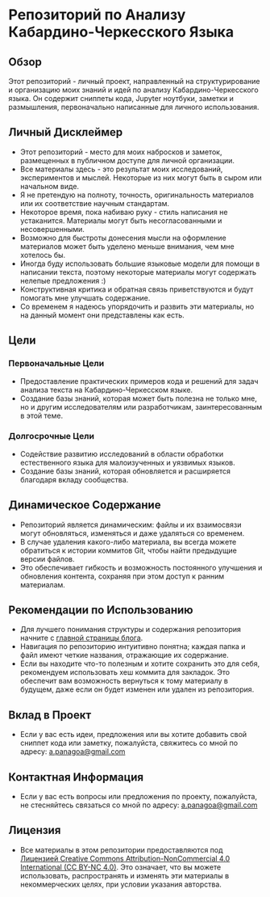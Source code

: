 # Репозиторий по Анализу Кабардино-Черкесского Языка

## Обзор

Этот репозиторий - личный проект, направленный на структурирование и организацию моих знаний и идей по анализу Кабардино-Черкесского языка. Он содержит сниппеты кода, Jupyter ноутбуки, заметки и размышления, первоначально написанные для личного использования.

## Личный Дисклеймер

- Этот репозиторий - место для моих набросков и заметок, размещенных в публичном доступе для личной организации.
- Все материалы здесь - это результат моих исследований, экспериментов и мыслей. Некоторые из них могут быть в сыром или начальном виде.
- Я не претендую на полноту, точность, оригинальность материалов или их соответствие научным стандартам.
- Некоторое время, пока набиваю руку - стиль написания не устаканится. Материалы могут быть несогласованными и несовершенными.
- Возможно для быстроты донесения мысли на оформление материалов может быть уделено меньше внимания, чем мне хотелось бы. 
- Иногда буду использовать большие языковые модели для помощи в написании текста, поэтому некоторые материалы могут содержать нелепые предложения :)
- Конструктивная критика и обратная связь приветствуются и будут помогать мне улучшать содержание.
- Со временем я надеюсь упорядочить и развить эти материалы, но на данный момент они представлены как есть.

## Цели

### Первоначальные Цели
- Предоставление практических примеров кода и решений для задач анализа текста на Кабардино-Черкесском языке.
- Создание базы знаний, которая может быть полезна не только мне, но и другим исследователям или разработчикам, заинтересованным в этой теме.

### Долгосрочные Цели
- Содействие развитию исследований в области обработки естественного языка для малоизученных и уязвимых языков.
- Создание базы знаний, которая обновляется и расширяется благодаря вкладу сообщества.

## Динамическое Содержание

- Репозиторий является динамическим: файлы и их взаимосвязи могут обновляться, изменяться и даже удаляться со временем.
- В случае удаления какого-либо материала, вы всегда можете обратиться к истории коммитов Git, чтобы найти предыдущие версии файлов.
- Это обеспечивает гибкость и возможность постоянного улучшения и обновления контента, сохраняя при этом доступ к ранним материалам.

## Рекомендации по Использованию

- Для лучшего понимания структуры и содержания репозитория начните с [главной страницы блога](blog/index.md).
- Навигация по репозиторию интуитивно понятна; каждая папка и файл имеют четкие названия, отражающие их содержание.
- Если вы находите что-то полезным и хотите сохранить это для себя, рекомендуем использовать хеш коммита для закладок. Это обеспечит вам возможность вернуться к тому материалу в будущем, даже если он будет изменен или удален из репозитория.

## Вклад в Проект

- Если у вас есть идеи, предложения или вы хотите добавить свой сниппет кода или заметку, пожалуйста, свяжитесь со мной по адресу: a.panagoa@gmail.com

## Контактная Информация

- Если у вас есть вопросы или предложения по проекту, пожалуйста, не стесняйтесь связаться со мной по адресу: a.panagoa@gmail.com

## Лицензия

- Все материалы в этом репозитории предоставляются под [Лицензией Creative Commons Attribution-NonCommercial 4.0 International (CC BY-NC 4.0)](https://creativecommons.org/licenses/by-nc/4.0/). Это означает, что вы можете использовать, распространять и изменять эти материалы в некоммерческих целях, при условии указания авторства.

